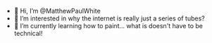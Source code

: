 - 👋 Hi, I’m @MatthewPaulWhite
- 👀 I’m interested in why the internet is really just a series of tubes?
- 🌱 I’m currently learning how to paint... what is doesn't have to be technical!

<!---
MatthewPaulWhite/MatthewPaulWhite is a ✨ special ✨ repository because its `README.md` (this file) appears on your GitHub profile.
You can click the Preview link to take a look at your changes.
--->
